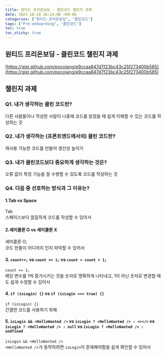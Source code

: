 ```yaml
---
title: 원티드 프리온보딩 - 클린코드 챌린지 과제
date: 2023-10-18 16:24:00 +09:00
categories: ["원티드-프리온보딩", "클린코드"]
tags: ["Pre-onboarding", "클린코드"]
toc: true
toc_sticky: true
---
```


## 원티드 프리온보딩 - 클린코드 챌린지 과제

[https://gist.github.com/pocojang/e9ccaa847d7f23bc43c25f273400b585](https://gist.github.com/pocojang/e9ccaa847d7f23bc43c25f273400b585)

## 챌린지 과제

### Q1. 내가 생각하는 클린 코드란?

다른 사람들이나 작성한 사람이 나중에 코드를 읽었을 때 쉽게 이해할 수 있는 코드를 작성하는 것

### Q2. 내가 생각하는 (프론트엔드에서의) 클린 코드란?

재사용 가능한 코드를 만들어 생산성 높이기

### Q3. 내가 클린코드보다 중요하게 생각하는 것은?

오류 없이 특정 기능을 잘 수행할 수 있도록 코드를 작성하는 것

### Q4. 다음 중 선호하는 방식과 그 이유는?

#### 1.Tab vs Space

Tab  
스페이스보다 깔끔하게 코드를 작성할 수 있어서

#### 2.세미콜론 O vs 세미콜론 X

세미콜론 O;  
코드 한줄이 어디까지 인지 파악할 수 있어서

#### 3. `count++;` vs `count += 1;` vs `count = count + 1;`

`count += 1;`  
해당 변수를 1씩 증가시키는 것을 숫자로 명확하게 나타내고,
1이 아닌 숫자로 변경할 때도 쉽게 수정할 수 있어서

#### 4. `if (isLogin) {}` vs `if (isLogin === true) {}`

`if (isLogin) {}`  
간결한 코드를 사용하기 위해

#### 5. `isLogin && <HelloWanted />` vs `isLogin ? <HelloWanted /> : <></>` vs `isLogin ? <HelloWanted /> : null` vs `isLogin ? <HelloWanted /> : undfined`

`isLogin && <HelloWanted />`  
`<HelloWanted />`가 동작하려면 `isLogin`이 존재해야함을 쉽게 확인할 수 있어서
